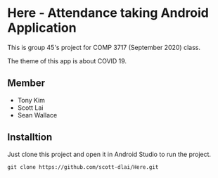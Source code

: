 # Here - Attendance taking Android Application

This is group 45's project for COMP 3717 (September 2020) class.

The theme of this app is about COVID 19.

## Member

- Tony Kim
- Scott Lai
- Sean Wallace

## Installtion

Just clone this project and open it in Android Studio to run the project.
```
git clone https://github.com/scott-dlai/Here.git
```

